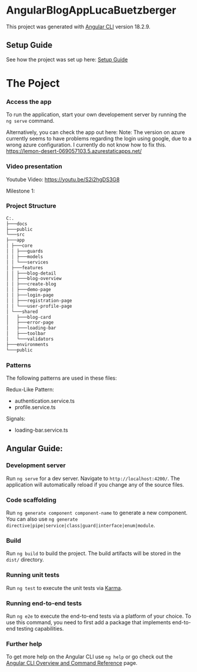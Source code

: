 # AngularBlogAppLucaBuetzberger

This project was generated with [Angular CLI](https://github.com/angular/angular-cli) version 18.2.9.

## Setup Guide

See how the project was set up here: [Setup Guide](docs/setup.md)

# The Poject

### Access the app

To run the application, start your own developement server by running the `ng serve` command.

Alternatively, you can check the app out here:
Note: The version on azure currently seems to have problems regarding the login using google, due to a wrong azure configuration. I currently do not know how to fix this.  
https://lemon-desert-069057103.5.azurestaticapps.net/

### Video presentation
Youtube Video: https://youtu.be/S2i2hgDS3G8

Milestone 1:

### Project Structure

```bash
C:.
├───docs
├───public
└───src
├───app
│ ├───core
│ │ ├───guards
│ │ ├───models
│ │ └───services
│ ├───features
│ │ ├───blog-detail
│ │ ├───blog-overview
│ │ ├───create-blog
│ │ ├───demo-page
│ │ ├───login-page
│ │ ├───registration-page
│ │ └───user-profile-page
│ └───shared
│   ├───blog-card
│   ├───error-page
│   ├───loading-bar
│   ├───toolbar
│   └───validators
├───environments
└───public
```

### Patterns

The following patterns are used in these files:

Redux-Like Pattern:

- authentication.service.ts
- profile.service.ts

Signals:

- loading-bar.service.ts

## Angular Guide:

### Development server

Run `ng serve` for a dev server. Navigate to `http://localhost:4200/`. The application will automatically reload if you change any of the source files.

### Code scaffolding

Run `ng generate component component-name` to generate a new component. You can also use `ng generate directive|pipe|service|class|guard|interface|enum|module`.

### Build

Run `ng build` to build the project. The build artifacts will be stored in the `dist/` directory.

### Running unit tests

Run `ng test` to execute the unit tests via [Karma](https://karma-runner.github.io).

### Running end-to-end tests

Run `ng e2e` to execute the end-to-end tests via a platform of your choice. To use this command, you need to first add a package that implements end-to-end testing capabilities.

### Further help

To get more help on the Angular CLI use `ng help` or go check out the [Angular CLI Overview and Command Reference](https://angular.dev/tools/cli) page.

